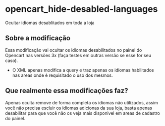 # opencart_hide-desabled-languages
 Ocultar idiomas desablitados em toda a loja
 
 ## Sobre a modificação
 
 Essa modificação vai ocultar os idiomas desabilitados no painel do Opencart nas versões 3x (faça testes em outras versão se esse for seu caso).
 - O XML apenas modifica a query e traz apenas os idiomas habilitados nas areas onde é requisitado o uso dos mesmos.
 
 ## Que realmente essa modificações faz?
 Apenas oculta remove de forma completa os idiomas não utilizados, assim você não precisa escluir os idiomas adicionas da sua loja, basta apenas desabilitar para que você não os veja mais disponivel em areas de cadastro do painel.
